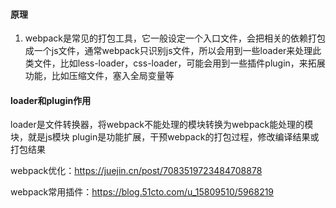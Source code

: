 #### 原理

1. webpack是常见的打包工具，它一般设定一个入口文件，会把相关的依赖打包成一个js文件，通常webpack只识别js文件，所以会用到一些loader来处理此类文件，比如less-loader，css-loader，可能会用到一些插件plugin，来拓展功能，比如压缩文件，塞入全局变量等

#### loader和plugin作用
loader是文件转换器，将webpack不能处理的模块转换为webpack能处理的模块，就是js模块
plugin是功能扩展，干预webpack的打包过程，修改编译结果或打包结果


webpack优化：https://juejin.cn/post/7083519723484708878

webpack常用插件：https://blog.51cto.com/u_15809510/5968219